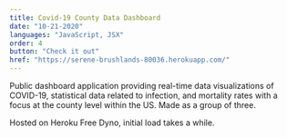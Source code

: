 ```yaml
---
title: Covid-19 County Data Dashboard
date: "10-21-2020"
languages: "JavaScript, JSX"
order: 4
button: "Check it out"
href: "https://serene-brushlands-80036.herokuapp.com/"
---
```


Public dashboard application providing real-time data visualizations of COVID-19, statistical data related to infection, and mortality rates with a focus at the county level within the US. Made as a group of three.

Hosted on Heroku Free Dyno, initial load takes a while.